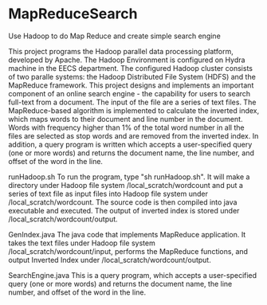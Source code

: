MapReduceSearch
===============
Use Hadoop to do Map Reduce and create simple search engine

This project programs the Hadoop parallel data processing platform, developed by Apache.
The Hadoop Environment is configured on Hydra machine in the EECS department. The configured
Hadoop cluster consists of two paralle systems: the Hadoop Distributed File System (HDFS) and
the MapReduce framework. This project designs and implements an important component of an
online search engine - the capability for users to search full-text from a document. The input
of the file are a series of text files. The MapReduce-based algorithm is implemented to
calculate the inverted index, which maps words to their document and line number in the
document. Words with frequency higher than 1% of the total word number in all the files are
selected as stop words and are removed from the inverted index. In addition, a query program
is written which accepts a user-specified query (one or more words) and returns the document
name, the line number, and offset of the word in the line.

runHadoop.sh
To run the program, type "sh runHadoop.sh". It will make a directory under Hadoop file system
/local_scratch/wordcount and put a series of text file as input files into Hadoop file system
under /local_scratch/wordcount. The source code is then compiled into java executable and
executed. The output of inverted index is stored under /local_scratch/wordcount/output.

GenIndex.java
The java code that implements MapReduce application. It takes the text files under Hadoop file
system /local_scratch/wordcount/input, performs the MapReduce functions, and output Inverted
Index under /local_scratch/wordcount/output.

SearchEngine.java
This is a query program, which accepts a user-specified query (one or more words) and returns
the document  name, the line number, and offset of the word in the line.
